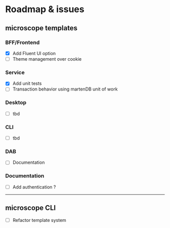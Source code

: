 # Roadmap & issues

## microscope templates

### BFF/Frontend
- [x] Add Fluent UI option
- [ ] Theme management over cookie

### Service
- [x] Add unit tests
- [ ] Transaction behavior using martenDB unit of work

### Desktop
- [ ] tbd

### CLI
- [ ] tbd

### DAB
- [ ] Documentation

### Documentation
- [ ] Add authentication ?

-------------------------

## microscope CLI
- [ ] Refactor template system
